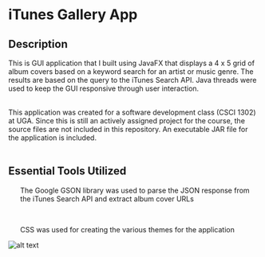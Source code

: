 # iTunes Gallery App

## Description
This is GUI application that I built using JavaFX that displays a 4 x 5 grid of album covers based on a keyword search for an artist or music genre. The results are based on the query to the iTunes Search API. Java threads were used to keep the GUI responsive through user interaction. <br><br> 

This application was created for a software development class (CSCI 1302) at UGA. Since this is still an actively assigned project for the course, the source files are not included in this repository. An executable JAR file for the application is included. <br><br>

## Essential Tools Utilized
<ul> The Google GSON library was used to parse the JSON response from the iTunes Search API and extract album cover URLs </ul> <br>
<ul> CSS was used for creating the various themes for the application </ul>


![alt text](https://github.com/zehadialam/iTunes-Gallery/blob/main/demo/GalleryAppDemo.gif "Demo")
